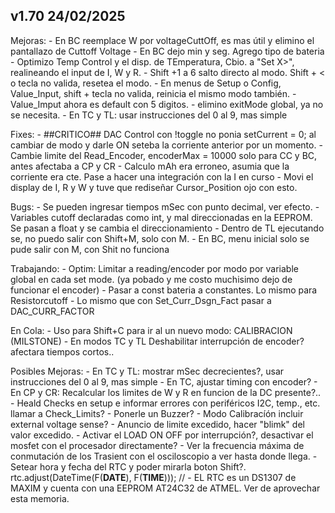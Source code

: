 ## v1.70 24/02/2025

 Mejoras:
    - En BC reemplace W por voltageCuttOff, es mas útil y elimino el pantallazo de Cuttoff Voltage
    - En BC dejo min y seg. Agrego tipo de bateria
    - Optimizo Temp Control y el disp. de TEmperatura, Cbio. a "Set X>", realineando el input de I, W y R.
    - Shift +1 a 6 salto directo al modo. Shift + < o tecla no valida, resetea el modo. 
    - En menus de Setup o Config, Value_Input, shift + tecla no valida, reinicia el mismo modo también. 
    - Value_Imput ahora es default con 5 digitos.
    - elimino exitMode global, ya no se necesita.
    - En TC y TL: usar instrucciones del 0 al 9, mas simple

  Fixes:
    - ##CRITICO## DAC Control con !toggle no ponia setCurrent = 0; al cambiar de modo y darle ON seteba la corriente anterior por un momento.
    - Cambie limite del Read_Encoder, encoderMax = 10000 solo para CC y BC, antes afectaba a CP y CR
    - Calculo mAh era erroneo, asumia que la corriente era cte. Pase a hacer una integración con la I en curso
    - Movi el display de I, R y W y tuve que rediseñar Cursor_Position ojo con esto.
 
  Bugs:
    - Se pueden ingresar tiempos mSec con punto decimal, ver efecto.
    - Variables cutoff declaradas como int, y mal direccionadas en la EEPROM. Se pasan a float y se cambia el direccionamiento
    - Dentro de TL ejecutando se, no puedo salir con Shift+M, solo con M.
    - En BC, menu inicial solo se pude salir con M, con Shit no funciona
       
  Trabajando:
    - Optim: Limitar a reading/encoder por modo por variable global en cada set mode. (ya pobado y me costo muchisimo dejo de funcionar el encoder)
    - Pasar a const bateria a constantes. Lo mismo para Resistorcutoff
    - Lo mismo que con Set_Curr_Dsgn_Fact pasar a DAC_CURR_FACTOR
  
  En Cola:
    - Uso para Shift+C para ir al un nuevo modo: CALIBRACION (MILSTONE)
    - En modos TC y TL Deshabilitar interrupción de encoder? afectara tiempos cortos..
  
  Posibles Mejoras:
    - En TC y TL: mostrar mSec decrecientes?, usar instrucciones del 0 al 9, mas simple
    - En TC, ajustar timing con encoder?
    - En CP y CR: Recalcular los limites de W y R en funcion de la DC presente?..
    - Heald Checks en setup e informar errores con periféricos I2C, temp., etc. llamar a Check_Limits?
    - Ponerle un Buzzer?
    - Modo Calibracíón incluir external voltage sense?
    - Anuncio de limite excedido, hacer "blimk" del valor excedido.
    - Activar el LOAD ON OFF por interrupción?, desactivar el mosfet con el procesador directamente?
    - Ver la frecuencia máxima de conmutación de los Trasient con el osciloscopio a ver hasta donde llega.
    - Setear hora y fecha del RTC y poder mirarla boton Shift?.
        rtc.adjust(DateTime(F(__DATE__), F(__TIME__))); //
    - EL RTC es un DS1307 de MAXIM y cuenta con una EEPROM AT24C32 de ATMEL. Ver de aprovechar esta memoria.
